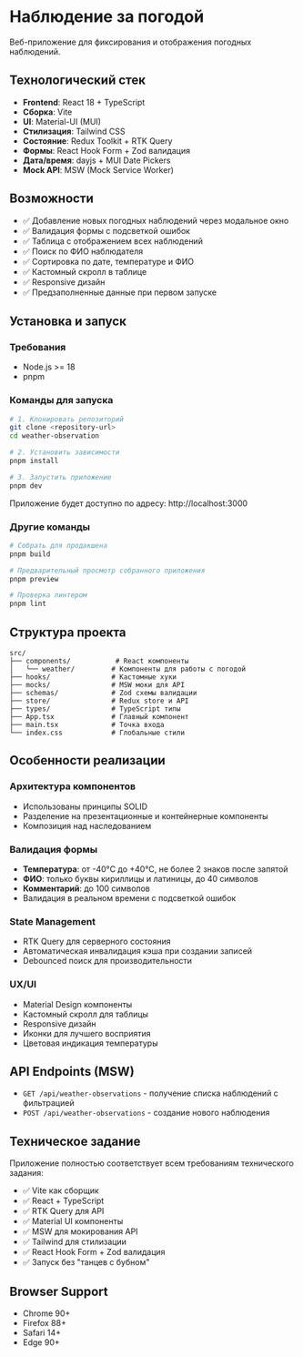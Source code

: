 # Наблюдение за погодой

Веб-приложение для фиксирования и отображения погодных наблюдений.

## Технологический стек

- **Frontend**: React 18 + TypeScript
- **Сборка**: Vite
- **UI**: Material-UI (MUI)
- **Стилизация**: Tailwind CSS
- **Состояние**: Redux Toolkit + RTK Query
- **Формы**: React Hook Form + Zod валидация
- **Дата/время**: dayjs + MUI Date Pickers
- **Mock API**: MSW (Mock Service Worker)

## Возможности

- ✅ Добавление новых погодных наблюдений через модальное окно
- ✅ Валидация формы с подсветкой ошибок
- ✅ Таблица с отображением всех наблюдений
- ✅ Поиск по ФИО наблюдателя
- ✅ Сортировка по дате, температуре и ФИО
- ✅ Кастомный скролл в таблице
- ✅ Responsive дизайн
- ✅ Предзаполненные данные при первом запуске

## Установка и запуск

### Требования
- Node.js >= 18
- pnpm

### Команды для запуска

```bash
# 1. Клонировать репозиторий
git clone <repository-url>
cd weather-observation

# 2. Установить зависимости
pnpm install

# 3. Запустить приложение
pnpm dev
```

Приложение будет доступно по адресу: http://localhost:3000

### Другие команды

```bash
# Собрать для продакшена
pnpm build

# Предварительный просмотр собранного приложения
pnpm preview

# Проверка линтером
pnpm lint
```

## Структура проекта

```
src/
├── components/           # React компоненты
│   └── weather/         # Компоненты для работы с погодой
├── hooks/               # Кастомные хуки
├── mocks/               # MSW моки для API
├── schemas/             # Zod схемы валидации
├── store/               # Redux store и API
├── types/               # TypeScript типы
├── App.tsx              # Главный компонент
├── main.tsx             # Точка входа
└── index.css            # Глобальные стили
```

## Особенности реализации

### Архитектура компонентов
- Использованы принципы SOLID
- Разделение на презентационные и контейнерные компоненты
- Композиция над наследованием

### Валидация формы
- **Температура**: от -40°C до +40°C, не более 2 знаков после запятой
- **ФИО**: только буквы кириллицы и латиницы, до 40 символов
- **Комментарий**: до 100 символов
- Валидация в реальном времени с подсветкой ошибок

### State Management
- RTK Query для серверного состояния
- Автоматическая инвалидация кэша при создании записей
- Debounced поиск для производительности

### UX/UI
- Material Design компоненты
- Кастомный скролл для таблицы
- Responsive дизайн
- Иконки для лучшего восприятия
- Цветовая индикация температуры

## API Endpoints (MSW)

- `GET /api/weather-observations` - получение списка наблюдений с фильтрацией
- `POST /api/weather-observations` - создание нового наблюдения

## Техническое задание

Приложение полностью соответствует всем требованиям технического задания:

- ✅ Vite как сборщик
- ✅ React + TypeScript
- ✅ RTK Query для API
- ✅ Material UI компоненты
- ✅ MSW для мокирования API
- ✅ Tailwind для стилизации
- ✅ React Hook Form + Zod валидация
- ✅ Запуск без "танцев с бубном"

## Browser Support

- Chrome 90+
- Firefox 88+
- Safari 14+
- Edge 90+
